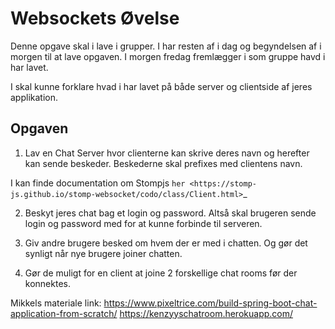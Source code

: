 <!-- JS use if these pages are used as githubpages. can be deleted if used elsewhere -->
<script src="https://code.jquery.com/jquery-3.2.1.min.js"></script>
<script src="script.js"></script>

# Websockets Øvelse

Denne opgave skal i lave i grupper. I har resten af i dag og begyndelsen af i morgen til at lave opgaven. I morgen fredag fremlægger i som gruppe havd i har lavet. 

I skal kunne forklare hvad i har lavet på både server og clientside af jeres applikation. 

## Opgaven
1. Lav en Chat Server hvor clienterne kan skrive deres navn og herefter kan sende beskeder. 
Beskederne skal prefixes med clientens navn. 

I kan finde documentation om Stompjs `her <https://stomp-js.github.io/stomp-websocket/codo/class/Client.html>`_

2. Beskyt jeres chat bag et login og password. Altså skal brugeren sende login og password med for at kunne forbinde til serveren. 

2. Giv andre brugere besked om hvem der er med i chatten. Og gør det synligt når nye brugere joiner chatten.

3. Gør de muligt for en client at joine 2 forskellige chat rooms før der konnektes.   


Mikkels materiale link: https://www.pixeltrice.com/build-spring-boot-chat-application-from-scratch/
https://kenzyyschatroom.herokuapp.com/   




